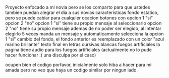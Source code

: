 Proyecto enfocado a mi novia pero se los comparto para que ustedes tambien puedan alegrar el dia a sus novias
caracteristicas
fondo estatico, pero se puede cabiar para cualquier ocacion 
botones con opcion 1 "si" opcion 2 "no"
opcion 1 "si" tiene su propio mensaje al seleccionarlo
opcion 2 "no" tiene su propio mensaje ademas de no poder ser elegido, al intentar elegirlo 5 veces manda un mensaje y automaticamente selecciona la opcion 1 "si"
cambio del fondo, el fondo anterior es reemplazado con un color "azul marino brillante"
texto final en letras cursivas blancas
fuegos artificiales 
la pagina tiene audio para los fuegos artificiales (actualmente no lo pude hacer funcionar :( una disculpa por el caso)

ocupen bien el codigo porfavor, inicialmente solo hiba a hacer para mi amada pero no veo que haya un codigo similar por ningun lado.
